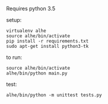 Requires python 3.5

setup:

    virtualenv alhe
    source alhe/bin/activate
    pip install -r requirements.txt
    sudo apt-get install python3-tk

to run:

    source alhe/bin/activate
    alhe/bin/python main.py

test:
    
    alhe/bin/python -m unittest tests.py
